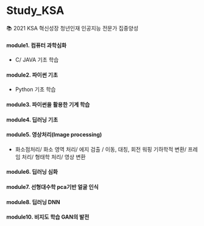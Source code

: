 # Study_KSA
:books: 2021 KSA 혁신성장 청년인재 인공지능 전문가 집중양성 

#### module1. 컴퓨터 과학심화 
* C/ JAVA 기초 학습 


#### module2. 파이썬 기초 
* Python 기초 학습


#### module3. 파이썬을 활용한 기계 학습


#### module4. 딥러닝 기초


#### module5. 영상처리(Image processing)
* 화소점처리/ 화소 영역 처리/ 에지 검출 / 이동, 대칭, 회전 워핑 기하학적 변환/ 프레임 처리/ 형태학 처리/ 영상 변환


#### module6. 딥러닝 심화



#### module7. 선형대수학 pca기반 얼굴 인식



#### module8. 딥러닝 DNN



#### module10. 비지도 학습 GAN의 발전

